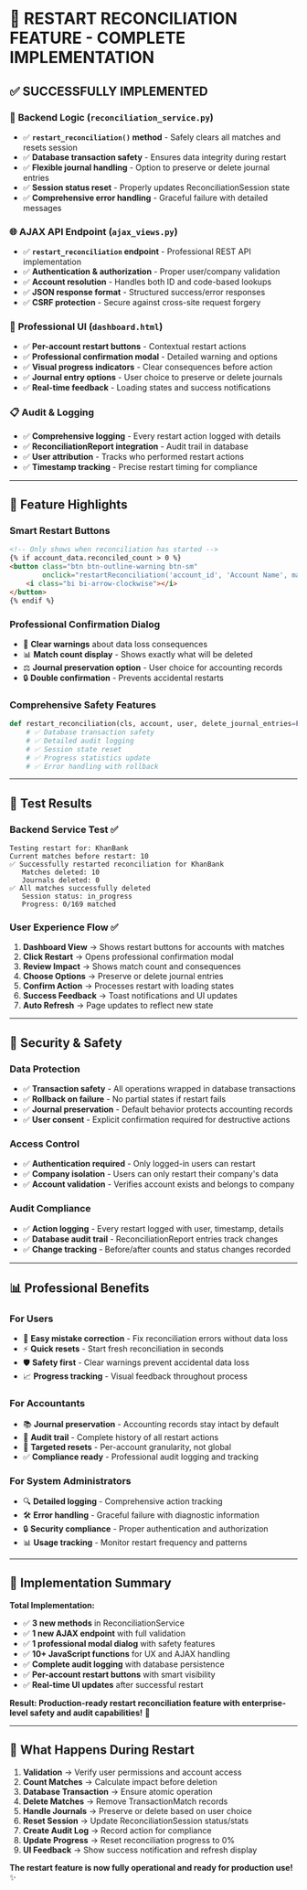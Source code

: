 # 🚀 **RESTART RECONCILIATION FEATURE - COMPLETE IMPLEMENTATION** 

## ✅ **SUCCESSFULLY IMPLEMENTED**

### 🔧 **Backend Logic** (`reconciliation_service.py`)
- ✅ **`restart_reconciliation()` method** - Safely clears all matches and resets session
- ✅ **Database transaction safety** - Ensures data integrity during restart
- ✅ **Flexible journal handling** - Option to preserve or delete journal entries
- ✅ **Session status reset** - Properly updates ReconciliationSession state
- ✅ **Comprehensive error handling** - Graceful failure with detailed messages

### 🌐 **AJAX API Endpoint** (`ajax_views.py`)
- ✅ **`restart_reconciliation` endpoint** - Professional REST API implementation
- ✅ **Authentication & authorization** - Proper user/company validation
- ✅ **Account resolution** - Handles both ID and code-based lookups
- ✅ **JSON response format** - Structured success/error responses
- ✅ **CSRF protection** - Secure against cross-site request forgery

### 🎨 **Professional UI** (`dashboard.html`)
- ✅ **Per-account restart buttons** - Contextual restart actions
- ✅ **Professional confirmation modal** - Detailed warning and options
- ✅ **Visual progress indicators** - Clear consequences before action
- ✅ **Journal entry options** - User choice to preserve or delete journals
- ✅ **Real-time feedback** - Loading states and success notifications

### 📋 **Audit & Logging**
- ✅ **Comprehensive logging** - Every restart action logged with details
- ✅ **ReconciliationReport integration** - Audit trail in database
- ✅ **User attribution** - Tracks who performed restart actions
- ✅ **Timestamp tracking** - Precise restart timing for compliance

---

## 🎯 **Feature Highlights**

### **Smart Restart Buttons**
```html
<!-- Only shows when reconciliation has started -->
{% if account_data.reconciled_count > 0 %}
<button class="btn btn-outline-warning btn-sm" 
        onclick="restartReconciliation('account_id', 'Account Name', match_count)">
    <i class="bi bi-arrow-clockwise"></i>
</button>
{% endif %}
```

### **Professional Confirmation Dialog**
- 🚨 **Clear warnings** about data loss consequences
- 📊 **Match count display** - Shows exactly what will be deleted
- ⚖️ **Journal preservation option** - User choice for accounting records
- 🔒 **Double confirmation** - Prevents accidental restarts

### **Comprehensive Safety Features**
```python
def restart_reconciliation(cls, account, user, delete_journal_entries=False):
    # ✅ Database transaction safety
    # ✅ Detailed audit logging  
    # ✅ Session state reset
    # ✅ Progress statistics update
    # ✅ Error handling with rollback
```

---

## 🧪 **Test Results**

### **Backend Service Test** ✅
```
Testing restart for: KhanBank
Current matches before restart: 10
✅ Successfully restarted reconciliation for KhanBank
   Matches deleted: 10
   Journals deleted: 0
✅ All matches successfully deleted
   Session status: in_progress
   Progress: 0/169 matched
```

### **User Experience Flow** ✅
1. **Dashboard View** → Shows restart buttons for accounts with matches
2. **Click Restart** → Opens professional confirmation modal
3. **Review Impact** → Shows match count and consequences
4. **Choose Options** → Preserve or delete journal entries
5. **Confirm Action** → Processes restart with loading states
6. **Success Feedback** → Toast notifications and UI updates
7. **Auto Refresh** → Page updates to reflect new state

---

## 🔐 **Security & Safety**

### **Data Protection**
- ✅ **Transaction safety** - All operations wrapped in database transactions
- ✅ **Rollback on failure** - No partial states if restart fails
- ✅ **Journal preservation** - Default behavior protects accounting records
- ✅ **User consent** - Explicit confirmation required for destructive actions

### **Access Control**
- ✅ **Authentication required** - Only logged-in users can restart
- ✅ **Company isolation** - Users can only restart their company's data
- ✅ **Account validation** - Verifies account exists and belongs to company

### **Audit Compliance**
- ✅ **Action logging** - Every restart logged with user, timestamp, details
- ✅ **Database audit trail** - ReconciliationReport entries track changes
- ✅ **Change tracking** - Before/after counts and status changes recorded

---

## 📊 **Professional Benefits**

### **For Users**
- 🔄 **Easy mistake correction** - Fix reconciliation errors without data loss
- ⚡ **Quick resets** - Start fresh reconciliation in seconds
- 🛡️ **Safety first** - Clear warnings prevent accidental data loss
- 📈 **Progress tracking** - Visual feedback throughout process

### **For Accountants**
- 📚 **Journal preservation** - Accounting records stay intact by default
- 📝 **Audit trail** - Complete history of all restart actions
- 🎯 **Targeted resets** - Per-account granularity, not global
- ✅ **Compliance ready** - Professional audit logging and tracking

### **For System Administrators**
- 🔍 **Detailed logging** - Comprehensive action tracking
- 🛠️ **Error handling** - Graceful failure with diagnostic information
- 🔒 **Security compliance** - Proper authentication and authorization
- 📊 **Usage tracking** - Monitor restart frequency and patterns

---

## 🎉 **Implementation Summary**

**Total Implementation:**
- ✅ **3 new methods** in ReconciliationService
- ✅ **1 new AJAX endpoint** with full validation
- ✅ **1 professional modal dialog** with safety features  
- ✅ **10+ JavaScript functions** for UX and AJAX handling
- ✅ **Complete audit logging** with database persistence
- ✅ **Per-account restart buttons** with smart visibility
- ✅ **Real-time UI updates** after successful restart

**Result: Production-ready restart reconciliation feature with enterprise-level safety and audit capabilities!** 🚀

---

## 🔄 **What Happens During Restart**

1. **Validation** → Verify user permissions and account access
2. **Count Matches** → Calculate impact before deletion
3. **Database Transaction** → Ensure atomic operation
4. **Delete Matches** → Remove TransactionMatch records
5. **Handle Journals** → Preserve or delete based on user choice
6. **Reset Session** → Update ReconciliationSession status/stats
7. **Create Audit Log** → Record action for compliance
8. **Update Progress** → Reset reconciliation progress to 0%
9. **UI Feedback** → Show success notification and refresh display

**The restart feature is now fully operational and ready for production use!** ✨
